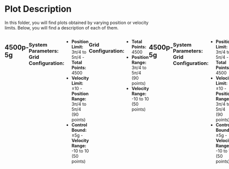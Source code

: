 # Plot Description

In this folder, you will find plots obtained by varying position or velocity limits. Below, you will find a description of each of them.

<div style="display: flex; justify-content: space-between;">

## 4500p-5g
### System Parameters:                          Grid Configuration:
- **Position Limit:** 3π/4 to 5π/4              - **Total Points:** 4500
- **Velocity Limit:** ±10                       - **Position Range:** 3π/4 to 5π/4 (90 points)
- **Control Bound:** ±5g                        - **Velocity Range:** -10 to 10 (50 points)

### Grid Configuration:
- **Total Points:** 4500
- **Position Range:** 3π/4 to 5π/4 (90 points)
- **Velocity Range:** -10 to 10 (50 points)


## 4500p-5g
### System Parameters:                                   Grid Configuration:
- **Position Limit:** 3π/4 to 5π/4                     - **Total Points:** 4500
- **Velocity Limit:** ±10                                       - **Position Range:** 3π/4 to 5π/4 (90 points)
- **Control Bound:** ±5g                                    - **Velocity Range:** -10 to 10 (50 points)

---

## 4500p-5g
### System Parameters:

- **Position Limit:** 3π/4 to 5π/4
- **Velocity Limit:** ±10
- **Control Bound:** ±5g

<br>

### Grid Configuration:

- **Total Points:** 4500
- **Position Range:** 3π/4 to 5π/4 (90 points)
- **Velocity Range:** -10 to 10 (50 points)



## 4500p-5g-2q
### System Parameters:
- **Position Limit:** 3/4π to 5/4π
- **Velocity Limit:** ±10
- **Control Bound:** ±5g

### Grid Configuration:
- **Total Points:** 4500
- **Position Range:** π/2 to 3π/2 (90 points)
- **Velocity Range:** -10 to 10 (50 points)

---

Feel free to explore the respective folders for each system to find the implementation details and code related to the Deep Q-Learning training and evaluation for the specified pendulum configurations.

For more information, refer to the individual README files within each system's folder.


